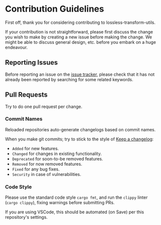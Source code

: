 # Contribution Guidelines

First off, thank you for considering contributing to lossless-transform-utils.

If your contribution is not straightforward, please first discuss the change you
wish to make by creating a new issue before making the change. We might be able to discuss
general design, etc. before you embark on a huge endeavour.

## Reporting Issues

Before reporting an issue on the
[issue tracker](https://github.com/Sewer56/lossless-transform-utils/issues),
please check that it has not already been reported by searching for some related
keywords.

## Pull Requests

Try to do one pull request per change.  

### Commit Names

Reloaded repositories auto-generate changelogs based on commit names. 

When you make git commits; try to stick to the style of [Keep a changelog](https://keepachangelog.com/en/1.0.0/):

- `Added` for new features.  
- `Changed` for changes in existing functionality.  
- `Deprecated` for soon-to-be removed features.  
- `Removed` for now removed features.  
- `Fixed` for any bug fixes.  
- `Security` in case of vulnerabilities.  

### Code Style

Please use the standard code style `cargo fmt`, and run the `clippy` linter 
(`cargo clippy`), fixing warnings before submitting PRs.

If you are using VSCode, this should be automated (on Save) per this repository's settings.